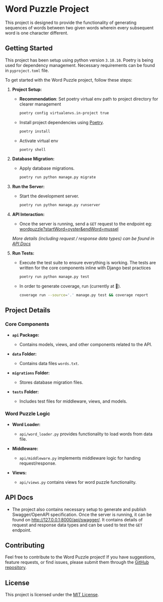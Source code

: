 # Word Puzzle Project

This project is designed to provide the functionality of generating sequences of words between two given words wherein every subsequent word is one character different.

## Getting Started

This project has been setup using python version `3.10.10`. Poetry is being used for dependency management.
Necessary requirements can be found in `pyproject.toml` file.

To get started with the Word Puzzle project, follow these steps:

1. **Project Setup:**
   - **Recommendation**: Set poetry virtual env path to project directory for clearer management

      ```bash
      poetry config virtualenvs.in-project true
      ```

   - Install project dependencies using [Poetry](https://python-poetry.org/).

      ```bash
      poetry install
      ```

   - Activate virtual env

      ```bash
      poetry shell
      ```

2. **Database Migration:**
   - Apply database migrations.

     ```bash
     poetry run python manage.py migrate
     ```

3. **Run the Server:**
   - Start the development server.

     ```bash
     poetry run python manage.py runserver
     ```

4. **API Interaction:**
   - Once the server is running, send a `GET` request to the endpoint eg:
   [wordpuzzle?startWord=oyster&endWord=mussel](http://127.0.0.1:8000/api/wordpuzzle?startWord=oyster&endWord=mussel)

    *More details (including request / response data types) can be found in [API Docs](#api-docs)*

5. **Run Tests:**
   - Execute the test suite to ensure everything is working. The tests are written for the core components inline with Django best practices

     ```bash
     poetry run python manage.py test
     ```

   - In order to generate coverage, run (currently at 💯).

     ```bash
     coverage run --source='.' manage.py test && coverage report
     ```

## Project Details

### Core Components

- **`api` Package:**
  - Contains models, views, and other components related to the API.

- **`data` Folder:**
  - Contains data files `words.txt`.

- **`migrations` Folder:**
  - Stores database migration files.

- **`tests` Folder:**
  - Includes test files for middleware, views, and models.

### Word Puzzle Logic

- **Word Loader:**
  - `api/word_loader.py` provides functionality to load words from data file.

- **Middleware:**
  - `api/middleware.py` implements middleware logic for handing request/response.

- **Views:**
  - `api/views.py` contains views for word puzzle functionality.

## API Docs

- The project also contains necessary setup to generate and publish Swagger/OpenAPI specification. Once the server is running, it can be found on <http://127.0.0.1:8000/api/swagger/>. It contains details of request and response data types and can be used to test the `GET` endpoint.

## Contributing

Feel free to contribute to the Word Puzzle project! If you have suggestions, feature requests, or find issues, please submit them through the [GitHub repository](https://github.com/anuragverma65/wordpuzzle).

## License

This project is licensed under the [MIT License](https://opensource.org/license/mit/).
